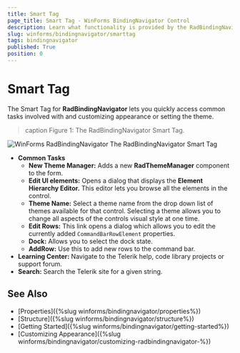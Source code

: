 ```yaml
---
title: Smart Tag
page_title: Smart Tag - WinForms BindingNavigator Control
description: Learn what functionality is provided by the RadBindingNavigator smart tag.
slug: winforms/bindingnavigator/smarttag
tags: bindingnavigator
published: True
position: 0
---
```


# Smart Tag

The Smart Tag for __RadBindingNavigator__ lets you quickly access common tasks involved with and customizing appearance or setting the theme.

>caption Figure 1: The RadBindingNavigator Smart Tag.

![WinForms RadBindingNavigator The RadBindingNavigator Smart Tag](images/bindingnavigator-smart-tag001.png) 
* __Common Tasks__
    - __New Theme Manager:__ Adds a new __RadThemeManager__ component to the form.
    - __Edit UI elements:__ Opens a dialog that displays the __Element Hierarchy Editor.__ This editor lets you browse all the elements in the control.
    - __Theme Name:__ Select a theme name from the drop down list of themes available for that control. Selecting a theme allows you to change all aspects of the controls visual style at one time.
    - __Edit Rows:__ This link opens a dialog which allows you to edit the currently added `CommandBarRowElement` properties.
    - __Dock:__ Allows you to select the dock state.
    - __AddRow:__ Use this to add new rows to the command bar.
* __Learning Center:__ Navigate to the Telerik help, code library projects or support forum.
* __Search:__ Search the Telerik site for a given string.

## See Also

* [Properties]({%slug winforms/bindingnavigator/properties%})
* [Structure]({%slug winforms/bindingnavigator/structure%})
* [Getting Started]({%slug winforms/bindingnavigator/getting-started%})
* [Customizing Appearance]({%slug winforms/bindingnavigator/customizing-radbindingnavigator-%})

